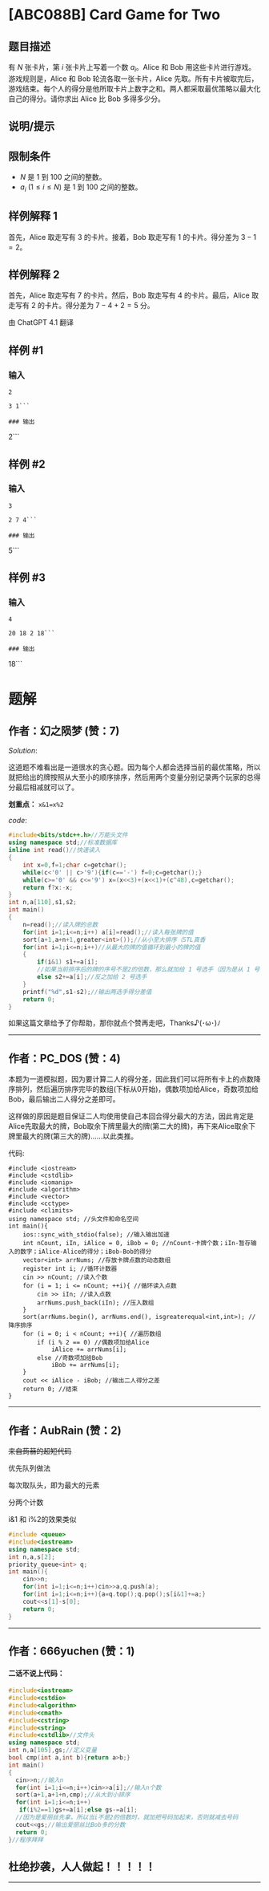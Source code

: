 # [ABC088B] Card Game for Two

## 题目描述

有 $N$ 张卡片，第 $i$ 张卡片上写着一个数 $a_i$。Alice 和 Bob 用这些卡片进行游戏。游戏规则是，Alice 和 Bob 轮流各取一张卡片，Alice 先取。所有卡片被取完后，游戏结束。每个人的得分是他所取卡片上数字之和。两人都采取最优策略以最大化自己的得分。请你求出 Alice 比 Bob 多得多少分。

## 说明/提示

## 限制条件

- $N$ 是 $1$ 到 $100$ 之间的整数。
- $a_i\ (1 \leq i \leq N)$ 是 $1$ 到 $100$ 之间的整数。

## 样例解释 1

首先，Alice 取走写有 $3$ 的卡片。接着，Bob 取走写有 $1$ 的卡片。得分差为 $3 - 1 = 2$。

## 样例解释 2

首先，Alice 取走写有 $7$ 的卡片。然后，Bob 取走写有 $4$ 的卡片。最后，Alice 取走写有 $2$ 的卡片。得分差为 $7 - 4 + 2 = 5$ 分。

由 ChatGPT 4.1 翻译

## 样例 #1

### 输入

```
2
3 1```

### 输出

```
2```

## 样例 #2

### 输入

```
3
2 7 4```

### 输出

```
5```

## 样例 #3

### 输入

```
4
20 18 2 18```

### 输出

```
18```

# 题解

## 作者：幻之陨梦 (赞：7)

$Solution:$

这道题不难看出是一道很水的贪心题。因为每个人都会选择当前的最优策略，所以就把给出的牌按照从大至小的顺序排序，然后用两个变量分别记录两个玩家的总得分最后相减就可以了。

**划重点：** ``x&1=x%2``

$code:$
```cpp
#include<bits/stdc++.h>//万能头文件
using namespace std;//标准数据库
inline int read()//快速读入
{
    int x=0,f=1;char c=getchar();
    while(c<'0' || c>'9'){if(c=='-') f=0;c=getchar();}
    while(c>='0' && c<='9') x=(x<<3)+(x<<1)+(c^48),c=getchar();
    return f?x:-x;
}
int n,a[110],s1,s2;
int main()
{
    n=read();//读入牌的总数
    for(int i=1;i<=n;i++) a[i]=read();//读入每张牌的值
    sort(a+1,a+n+1,greater<int>());//从小至大排序（STL真香
    for(int i=1;i<=n;i++)//从最大的牌的值循环到最小的牌的值
    {
        if(i&1) s1+=a[i];
        //如果当前排序后的牌的序号不是2的倍数，那么就加给 1 号选手（因为是从 1 号一直到 n 号
        else s2+=a[i];//反之加给 2 号选手
    }
    printf("%d",s1-s2);//输出两选手得分差值
    return 0;
}
```
如果这篇文章给予了你帮助，那你就点个赞再走吧，Thanks♪(･ω･)ﾉ

---

## 作者：PC_DOS (赞：4)

本题为一道模拟题，因为要计算二人的得分差，因此我们可以将所有卡上的点数降序排列，然后遍历排序完毕的数组(下标从0开始)，偶数项加给Alice，奇数项加给Bob，最后输出二人得分之差即可。

这样做的原因是题目保证二人均使用使自己本回合得分最大的方法，因此肯定是Alice先取最大的牌，Bob取余下牌里最大的牌(第二大的牌)，再下来Alice取余下牌里最大的牌(第三大的牌)......以此类推。

代码:
```
#include <iostream>
#include <cstdlib>
#include <iomanip>
#include <algorithm>
#include <vector>
#include <cctype>
#include <climits>
using namespace std; //头文件和命名空间
int main(){
	ios::sync_with_stdio(false); //输入输出加速
	int nCount, iIn, iAlice = 0, iBob = 0; //nCount-卡牌个数；iIn-暂存输入的数字；iAlice-Alice的得分；iBob-Bob的得分
	vector<int> arrNums; //存放卡牌点数的动态数组
	register int i; //循环计数器
	cin >> nCount; //读入个数
	for (i = 1; i <= nCount; ++i){ //循环读入点数
		cin >> iIn; //读入点数
		arrNums.push_back(iIn); //压入数组
	}
	sort(arrNums.begin(), arrNums.end(), isgreaterequal<int,int>); //降序排序
	for (i = 0; i < nCount; ++i){ //遍历数组
		if (i % 2 == 0) //偶数项加给Alice
			iAlice += arrNums[i];
		else //奇数项加给Bob
			iBob += arrNums[i];
	}
	cout << iAlice - iBob; //输出二人得分之差
	return 0; //结束
}
```

---

## 作者：AubRain (赞：2)

~~来自蒟蒻的超短代码~~

优先队列做法

每次取队头，即为最大的元素

分两个计数

i&1 和 i%2的效果类似

```cpp
#include <queue>
#include<iostream>
using namespace std;
int n,a,s[2];
priority_queue<int> q;
int main(){
    cin>>n;
    for(int i=1;i<=n;i++)cin>>a,q.push(a);
    for(int i=1;i<=n;i++){a=q.top();q.pop();s[i&1]+=a;}
    cout<<s[1]-s[0];
    return 0;
}

```

---

## 作者：666yuchen (赞：1)

#### 二话不说上代码：
```cpp
#include<iostream>
#include<cstdio>
#include<algorithm>
#include<cmath>
#include<cstring>
#include<string>
#include<cstdlib>//文件头
using namespace std;
int n,a[105],gs;//定义变量
bool cmp(int a,int b){return a>b;}
int main()
{
  cin>>n;//输入n
  for(int i=1;i<=n;i++)cin>>a[i];//输入n个数
  sort(a+1,a+1+n,cmp);//从大到小排序
  for(int i=1;i<=n;i++)
   if(i%2==1)gs+=a[i];else gs-=a[i];
  //因为是爱丽丝先拿，所以当i不是2的倍数时，就加把号码加起来，否则就减去号码
  cout<<gs;//输出爱丽丝比Bob多的分数
  return 0;
}//程序拜拜
```
## **杜绝抄袭，人人做起！！！！！**

---

